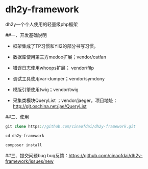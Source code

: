 # dh2y-framework
dh2y一个个人使用的轻量级php框架

##一、开发基础说明
* 框架集成了TP习惯和YII2的部分书写习惯。

* 数据库使用第三方medoo扩展；vendor/catfan

* 错误日志使用whoops扩展； vendor/filp

* 调试工具使用var-dumper；vendor/symdony

* 模版引擎使用twig；vendor/twig

* 采集类模块QueryList ；vendor/jaeger，项目地址：http://git.oschina.net/jae/QueryList

##二、使用
```php
git clone https://github.com/cinaofdai/dh2y-framework.git

cd dh2y-framework

composer install
```

##三、提交问题bug
bug反馈：https://github.com/cinaofdai/dh2y-framework/issues/new


